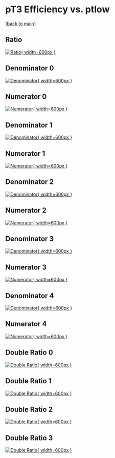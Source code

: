 # pT3 Efficiency vs. ptlow

[[back to main](./)]



## Ratio

[![Ratio](../mtv/var/pT3_vtr_11_0_eff_ptlow.png){ width=600px }](../mtv/var/pT3_vtr_11_0_eff_ptlow.pdf)

## Denominator 0

[![Denominator](../mtv/den/pT3_vtr_11_0_eff_ptlow_den0.png){ width=600px }](../mtv/den/pT3_vtr_11_0_eff_ptlow_den0.pdf)

## Numerator 0

[![Numerator](../mtv/num/pT3_vtr_11_0_eff_ptlow_num0.png){ width=600px }](../mtv/num/pT3_vtr_11_0_eff_ptlow_num0.pdf)

## Denominator 1

[![Denominator](../mtv/den/pT3_vtr_11_0_eff_ptlow_den1.png){ width=600px }](../mtv/den/pT3_vtr_11_0_eff_ptlow_den1.pdf)

## Numerator 1

[![Numerator](../mtv/num/pT3_vtr_11_0_eff_ptlow_num1.png){ width=600px }](../mtv/num/pT3_vtr_11_0_eff_ptlow_num1.pdf)

## Denominator 2

[![Denominator](../mtv/den/pT3_vtr_11_0_eff_ptlow_den2.png){ width=600px }](../mtv/den/pT3_vtr_11_0_eff_ptlow_den2.pdf)

## Numerator 2

[![Numerator](../mtv/num/pT3_vtr_11_0_eff_ptlow_num2.png){ width=600px }](../mtv/num/pT3_vtr_11_0_eff_ptlow_num2.pdf)

## Denominator 3

[![Denominator](../mtv/den/pT3_vtr_11_0_eff_ptlow_den3.png){ width=600px }](../mtv/den/pT3_vtr_11_0_eff_ptlow_den3.pdf)

## Numerator 3

[![Numerator](../mtv/num/pT3_vtr_11_0_eff_ptlow_num3.png){ width=600px }](../mtv/num/pT3_vtr_11_0_eff_ptlow_num3.pdf)

## Denominator 4

[![Denominator](../mtv/den/pT3_vtr_11_0_eff_ptlow_den4.png){ width=600px }](../mtv/den/pT3_vtr_11_0_eff_ptlow_den4.pdf)

## Numerator 4

[![Numerator](../mtv/num/pT3_vtr_11_0_eff_ptlow_num4.png){ width=600px }](../mtv/num/pT3_vtr_11_0_eff_ptlow_num4.pdf)

## Double Ratio 0

[![Double Ratio](../mtv/ratio/pT3_vtr_11_0_eff_ptlow_ratio0.png){ width=600px }](../mtv/ratio/pT3_vtr_11_0_eff_ptlow_ratio0.pdf)

## Double Ratio 1

[![Double Ratio](../mtv/ratio/pT3_vtr_11_0_eff_ptlow_ratio1.png){ width=600px }](../mtv/ratio/pT3_vtr_11_0_eff_ptlow_ratio1.pdf)

## Double Ratio 2

[![Double Ratio](../mtv/ratio/pT3_vtr_11_0_eff_ptlow_ratio2.png){ width=600px }](../mtv/ratio/pT3_vtr_11_0_eff_ptlow_ratio2.pdf)

## Double Ratio 3

[![Double Ratio](../mtv/ratio/pT3_vtr_11_0_eff_ptlow_ratio3.png){ width=600px }](../mtv/ratio/pT3_vtr_11_0_eff_ptlow_ratio3.pdf)

